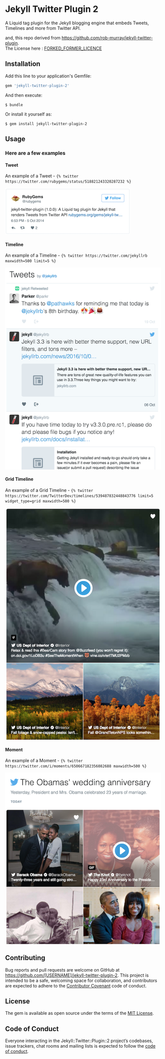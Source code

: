 # Jekyll Twitter Plugin 2

A Liquid tag plugin for the Jekyll blogging engine that embeds Tweets, Timelines and more from Twitter API.

and, this repo derived from https://github.com/rob-murray/jekyll-twitter-plugin.  
The License here : [FORKED_FORMER_LICENCE](/FORKED_FORMER_LICENCE)

## Installation

Add this line to your application's Gemfile:

```ruby
gem 'jekyll-twitter-plugin-2'
```

And then execute:

    $ bundle

Or install it yourself as:

    $ gem install jekyll-twitter-plugin-2

## Usage

### Here are a few examples

#### Tweet

An example of a Tweet - `{% twitter https://twitter.com/rubygems/status/518821243320287232 %}`

![Embedded tweet](https://raw.githubusercontent.com/rob-murray/jekyll-twitter-plugin/master/media/embedded-tweet.png "Screenshot of embedded tweet")

#### Timeline

An example of a Timeline - `{% twitter https://twitter.com/jekyllrb maxwidth=500 limit=5 %}`

![Embedded timeline](https://raw.githubusercontent.com/rob-murray/jekyll-twitter-plugin/master/media/embedded-timeline.png "Screenshot of embedded timeline")

#### Grid Timeline

An example of a Grid Timeline - `{% twitter https://twitter.com/TwitterDev/timelines/539487832448843776 limit=5 widget_type=grid maxwidth=500 %}`

![Embedded Grid Timeline](https://raw.githubusercontent.com/rob-murray/jekyll-twitter-plugin/master/media/embedded-grid.png "Screenshot of embedded Grid Timeline")

#### Moment

An example of a Moment - `{% twitter https://twitter.com/i/moments/650667182356082688 maxwidth=500 %}`

![Embedded moment](https://raw.githubusercontent.com/rob-murray/jekyll-twitter-plugin/master/media/embedded-moment.png "Screenshot of embedded moment")

## Contributing

Bug reports and pull requests are welcome on GitHub at https://github.com/[USERNAME]/jekyll-twitter-plugin-2. This project is intended to be a safe, welcoming space for collaboration, and contributors are expected to adhere to the [Contributor Covenant](http://contributor-covenant.org) code of conduct.

## License

The gem is available as open source under the terms of the [MIT License](https://opensource.org/licenses/MIT).

## Code of Conduct

Everyone interacting in the Jekyll::Twitter::Plugin::2 project’s codebases, issue trackers, chat rooms and mailing lists is expected to follow the [code of conduct](https://github.com/[USERNAME]/jekyll-twitter-plugin-2/blob/master/CODE_OF_CONDUCT.md).
